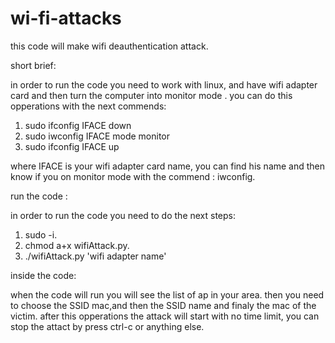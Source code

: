 # wi-fi-attacks
this code will make wifi deauthentication attack.

short brief:

in order to run the code you need to work with linux, and have wifi adapter card
and then turn the computer into monitor mode .
you can do this opperations with the next commends:

1. sudo ifconfig IFACE down
2. sudo iwconfig IFACE mode monitor
3. sudo ifconfig IFACE up

where IFACE is your wifi adapter card name, you can find his name and then know
if you on monitor mode with the commend : iwconfig.

run the code :

in order to run the code you need to do the next steps:

1. sudo -i.
2. chmod a+x wifiAttack.py.
3. ./wifiAttack.py 'wifi adapter name'

inside the code:

when the code will run you will see the list of ap in your area.
then you need to choose the SSID mac,and then the SSID name and finaly the mac of the victim.
after this opperations the attack will start with no time limit, you can stop the attact by 
press ctrl-c or anything else.




















